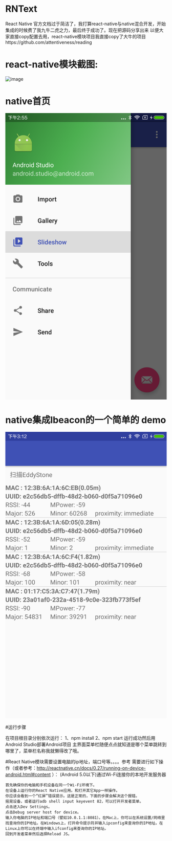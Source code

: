 # RNText
React Native 官方文档过于简洁了，我打算react-native与native混合开发，开始集成的时候费了我九牛二虎之力，最后终于成功了。现在把源码分享出来
以便大家直接copy配置去用，react-native模块项目我直接copy了大牛的项目https://github.com/attentiveness/reading


# react-native模块截图:


![image](http://lookcode-wordpress.stor.sinaapp.com/uploads/2016/06/1.jpg)


# native首页
![image](https://github.com/eesc88/RNText/blob/master/device-2016-06-24-145609.png)


# native集成Ibeacon的一个简单的 demo
![image](https://github.com/eesc88/RNText/blob/master/device-2016-06-24-151224.png)


#运行步骤

在项目根目录分别依次运行：
1、npm install
2、npm start
运行成功然后用Android Studio部署Android项目
主界面菜单栏随便点点就知道是哪个菜单跳转到哪里了，菜单栏名称我就懒得改了哦。

#React Native模块需要设置电脑的ip地址，端口号等。。。。参考
需要进行如下操作（或者参考：http://reactnative.cn/docs/0.27/running-on-device-android.html#content   ）：
    (Android 5.0以下)通过Wi-Fi连接你的本地开发服务器

    首先确保你的电脑和手机设备在同一个Wi-Fi环境下。
    在设备上运行你的React Native应用。和打开其它App一样操作。
    你应该会看到一个“红屏”错误提示。这是正常的，下面的步骤会解决这个报错。
    摇晃设备，或者运行adb shell input keyevent 82，可以打开开发者菜单。
    点击进入Dev Settings。
    点击Debug server host for device。
    输入你电脑的IP地址和端口号（譬如10.0.1.1:8081）。在Mac上，你可以在系统设置/网络里找查询你的IP地址。在Windows上，打开命令提示符并输入ipconfig来查询你的IP地址。在Linux上你可以在终端中输入ifconfig来查询你的IP地址。
    回到开发者菜单然后选择Reload JS。




